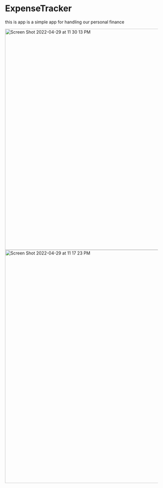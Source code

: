 # ExpenseTracker
 this is app is a simple app for handling our personal finance

<img width="727" alt="Screen Shot 2022-04-29 at 11 30 13 PM" src="https://user-images.githubusercontent.com/82684071/199313170-57cedbdc-bfcd-41b5-8b8c-aaf87ded4b49.png"><img width="767" alt="Screen Shot 2022-04-29 at 11 17 23 PM" src="https://user-images.githubusercontent.com/82684071/199313223-ca1f5eaa-24c1-4588-a317-5dbba9a38a32.png">
